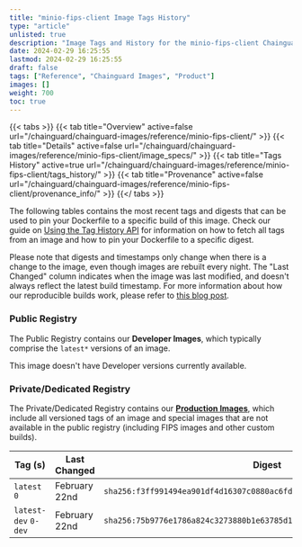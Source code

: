 ```yaml
---
title: "minio-fips-client Image Tags History"
type: "article"
unlisted: true
description: "Image Tags and History for the minio-fips-client Chainguard Image"
date: 2024-02-29 16:25:55
lastmod: 2024-02-29 16:25:55
draft: false
tags: ["Reference", "Chainguard Images", "Product"]
images: []
weight: 700
toc: true
---
```


{{< tabs >}}
{{< tab title="Overview" active=false url="/chainguard/chainguard-images/reference/minio-fips-client/" >}}
{{< tab title="Details" active=false url="/chainguard/chainguard-images/reference/minio-fips-client/image_specs/" >}}
{{< tab title="Tags History" active=true url="/chainguard/chainguard-images/reference/minio-fips-client/tags_history/" >}}
{{< tab title="Provenance" active=false url="/chainguard/chainguard-images/reference/minio-fips-client/provenance_info/" >}}
{{</ tabs >}}

The following tables contains the most recent tags and digests that can be used to pin your Dockerfile to a specific build of this image. Check our guide on [Using the Tag History API](/chainguard/chainguard-images/using-the-tag-history-api/) for information on how to fetch all tags from an image and how to pin your Dockerfile to a specific digest.

Please note that digests and timestamps only change when there is a change to the image, even though images are rebuilt every night. The "Last Changed" column indicates when the image was last modified, and doesn't always reflect the latest build timestamp. For more information about how our reproducible builds work, please refer to [this blog post](https://www.chainguard.dev/unchained/reproducing-chainguards-reproducible-image-builds).

### Public Registry
The Public Registry contains our **Developer Images**, which typically comprise the `latest*` versions of an image.

This image doesn't have Developer versions currently available.

### Private/Dedicated Registry
The Private/Dedicated Registry contains our **[Production Images](https://www.chainguard.dev/chainguard-images)**, which include all versioned tags of an image and special images that are not available in the public registry (including FIPS images and other custom builds).

| Tag (s)               | Last Changed  | Digest                                                                    |
|-----------------------|---------------|---------------------------------------------------------------------------|
|  `latest` `0`         | February 22nd | `sha256:f3ff991494ea901df4d16307c0880ac6fdcd2e91b1c53ba906ab1055e945fe7c` |
|  `latest-dev` `0-dev` | February 22nd | `sha256:75b9776e1786a824c3273880b1e63785d163138a78fc2baf3d8be7e6a889a6ed` |

